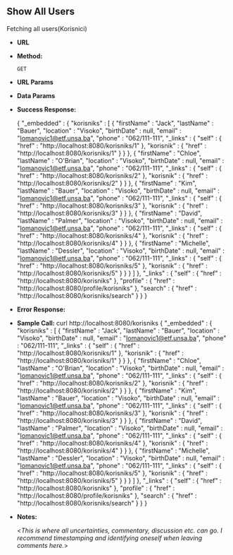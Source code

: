 Show All Users
----
  Fetching all users(Korisnici)

* **URL**

  </korisniks>

* **Method:**

  `GET` 
  
*  **URL Params**

* **Data Params**


* **Success Response:**
  
  {
  "_embedded" : {
    "korisniks" : [ {
      "firstName" : "Jack",
      "lastName" : "Bauer",
      "location" : "Visoko",
      "birthDate" : null,
      "email" : "Iomanovic1@etf.unsa.ba",
      "phone" : "062/111-111",
      "_links" : {
        "self" : {
          "href" : "http://localhost:8080/korisniks/1"
        },
        "korisnik" : {
          "href" : "http://localhost:8080/korisniks/1"
        }
      }
    }, {
      "firstName" : "Chloe",
      "lastName" : "O'Brian",
      "location" : "Visoko",
      "birthDate" : null,
      "email" : "Iomanovic1@etf.unsa.ba",
      "phone" : "062/111-111",
      "_links" : {
        "self" : {
          "href" : "http://localhost:8080/korisniks/2"
        },
        "korisnik" : {
          "href" : "http://localhost:8080/korisniks/2"
        }
      }
    }, {
      "firstName" : "Kim",
      "lastName" : "Bauer",
      "location" : "Visoko",
      "birthDate" : null,
      "email" : "Iomanovic1@etf.unsa.ba",
      "phone" : "062/111-111",
      "_links" : {
        "self" : {
          "href" : "http://localhost:8080/korisniks/3"
        },
        "korisnik" : {
          "href" : "http://localhost:8080/korisniks/3"
        }
      }
    }, {
      "firstName" : "David",
      "lastName" : "Palmer",
      "location" : "Visoko",
      "birthDate" : null,
      "email" : "Iomanovic1@etf.unsa.ba",
      "phone" : "062/111-111",
      "_links" : {
        "self" : {
          "href" : "http://localhost:8080/korisniks/4"
        },
        "korisnik" : {
          "href" : "http://localhost:8080/korisniks/4"
        }
      }
    }, {
      "firstName" : "Michelle",
      "lastName" : "Dessler",
      "location" : "Visoko",
      "birthDate" : null,
      "email" : "Iomanovic1@etf.unsa.ba",
      "phone" : "062/111-111",
      "_links" : {
        "self" : {
          "href" : "http://localhost:8080/korisniks/5"
        },
        "korisnik" : {
          "href" : "http://localhost:8080/korisniks/5"
        }
      }
    } ]
  },
  "_links" : {
    "self" : {
      "href" : "http://localhost:8080/korisniks"
    },
    "profile" : {
      "href" : "http://localhost:8080/profile/korisniks"
    },
    "search" : {
      "href" : "http://localhost:8080/korisniks/search"
    }
  }
}
 
* **Error Response:**



* **Sample Call:**
curl http://localhost:8080/korisniks
 {
  "_embedded" : {
    "korisniks" : [ {
      "firstName" : "Jack",
      "lastName" : "Bauer",
      "location" : "Visoko",
      "birthDate" : null,
      "email" : "Iomanovic1@etf.unsa.ba",
      "phone" : "062/111-111",
      "_links" : {
        "self" : {
          "href" : "http://localhost:8080/korisniks/1"
        },
        "korisnik" : {
          "href" : "http://localhost:8080/korisniks/1"
        }
      }
    }, {
      "firstName" : "Chloe",
      "lastName" : "O'Brian",
      "location" : "Visoko",
      "birthDate" : null,
      "email" : "Iomanovic1@etf.unsa.ba",
      "phone" : "062/111-111",
      "_links" : {
        "self" : {
          "href" : "http://localhost:8080/korisniks/2"
        },
        "korisnik" : {
          "href" : "http://localhost:8080/korisniks/2"
        }
      }
    }, {
      "firstName" : "Kim",
      "lastName" : "Bauer",
      "location" : "Visoko",
      "birthDate" : null,
      "email" : "Iomanovic1@etf.unsa.ba",
      "phone" : "062/111-111",
      "_links" : {
        "self" : {
          "href" : "http://localhost:8080/korisniks/3"
        },
        "korisnik" : {
          "href" : "http://localhost:8080/korisniks/3"
        }
      }
    }, {
      "firstName" : "David",
      "lastName" : "Palmer",
      "location" : "Visoko",
      "birthDate" : null,
      "email" : "Iomanovic1@etf.unsa.ba",
      "phone" : "062/111-111",
      "_links" : {
        "self" : {
          "href" : "http://localhost:8080/korisniks/4"
        },
        "korisnik" : {
          "href" : "http://localhost:8080/korisniks/4"
        }
      }
    }, {
      "firstName" : "Michelle",
      "lastName" : "Dessler",
      "location" : "Visoko",
      "birthDate" : null,
      "email" : "Iomanovic1@etf.unsa.ba",
      "phone" : "062/111-111",
      "_links" : {
        "self" : {
          "href" : "http://localhost:8080/korisniks/5"
        },
        "korisnik" : {
          "href" : "http://localhost:8080/korisniks/5"
        }
      }
    } ]
  },
  "_links" : {
    "self" : {
      "href" : "http://localhost:8080/korisniks"
    },
    "profile" : {
      "href" : "http://localhost:8080/profile/korisniks"
    },
    "search" : {
      "href" : "http://localhost:8080/korisniks/search"
    }
  }
}

* **Notes:**

  <_This is where all uncertainties, commentary, discussion etc. can go. I recommend timestamping and identifying oneself when leaving comments here._> 
